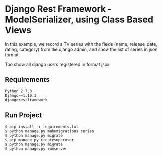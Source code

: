 # Django Rest Framework - ModelSerializer, using Class Based Views

In this example, we record a TV series with the fields (name, release_date, rating, category)
from the django admin, and show the list of series in json format.

Too show all django users registered in format json.

## Requirements
```
Python 2.7.3
Django==1.10.1
djangorestframework
```

## Run Project
```
$ pip install -r requirements.txt
$ python manage.py makemigrations series
$ python manage.py migrate
$ pip manage.py createsuperuser
$ python manage.py migrate
$ python manage.py runserver
```

